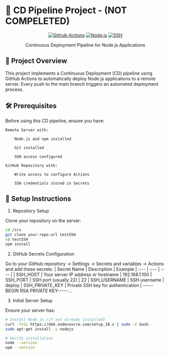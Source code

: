 # 🚀 CD Pipeline Project - (NOT COMPELETED)
<div align="center">

[![Github-Actions](https://img.shields.io/badge/GitHub_Actions-2088FF?style=for-the-badge&logo=github-actions&logoColor=white)](https://github.com/features/actions)
[![Node.js](https://img.shields.io/badge/Node.js-339933?style=for-the-badge&logo=nodedotjs&logoColor=white)](https://nodejs.org/)
[![SSH](https://img.shields.io/badge/SSH-000000?style=for-the-badge&logo=ssh&logoColor=white)](https://www.ssh.com/academy/ssh/protocol)

Continuous Deployment Pipeline for Node.js Applications
</div>

## 🎯 Project Overview

This project implements a Continuous Deployment (CD) pipeline using GitHub Actions to automatically deploy Node.js applications to a remote server. Every push to the main branch triggers an automated deployment process.

## 🛠 Prerequisites

Before using this CD pipeline, ensure you have:

    Remote Server with:

        Node.js and npm installed

        Git installed

        SSH access configured

    GitHub Repository with:

        Write access to configure Actions

        SSH credentials stored in Secrets

## 🚀 Setup Instructions
1. Repository Setup

Clone your repository on the server:
```bash
cd /srv
git clone your-repo-url testSSH
cd testSSH
npm install
```
2. GitHub Secrets Configuration

Go to your GitHub repository → Settings → Secrets and variables → Actions and add these secrets:
| Secret Name     |	Description	                       | Example
| :--- | :--- | :--- |
| SSH_HOST        |	Your server IP address or hostname | 192.168.1.100
| SSH_PORT        |	SSH port (usually 22)              | 22
| SSH_USERNAME    |	SSH username                       | deploy
| SSH_PRIVATE_KEY |	Private SSH key for authentication | -----BEGIN RSA PRIVATE KEY-----...

3. Initial Server Setup

Ensure your server has:
```bash
# Install Node.js (if not already installed)
curl -fsSL https://deb.nodesource.com/setup_18.x | sudo -E bash -
sudo apt-get install -y nodejs

# Verify installation
node --version
npm --version
```